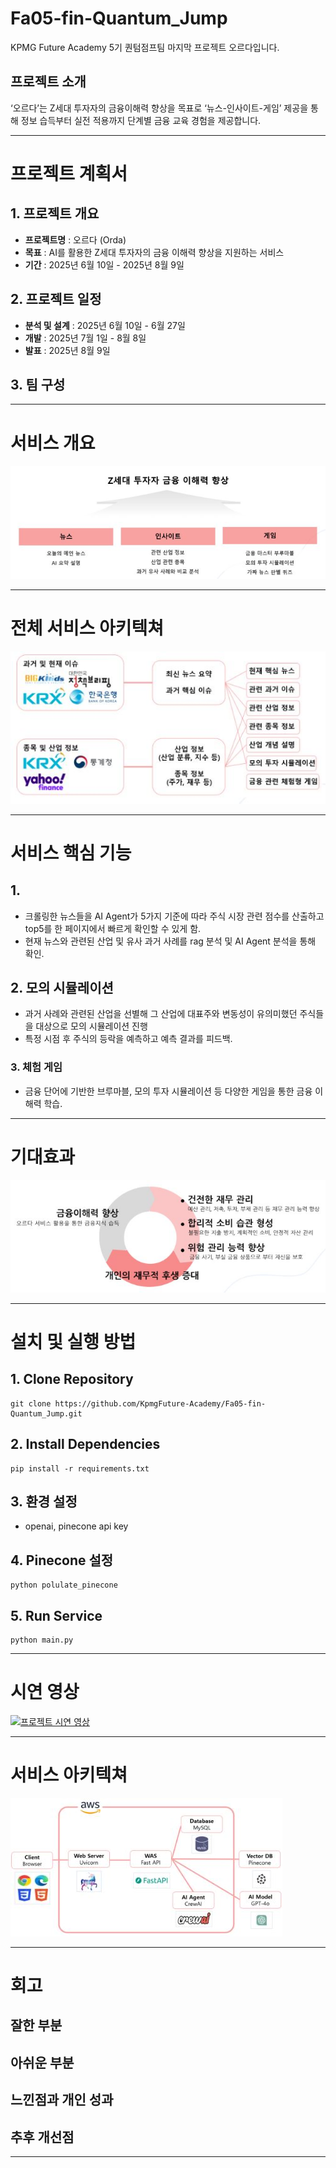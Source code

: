 # Fa05-fin-Quantum_Jump
KPMG Future Academy 5기 퀀텀점프팀 마지막 프로젝트 오르다입니다.

## 프로젝트 소개

‘오르다’는 Z세대 투자자의 금융이해력 향상을 목표로 ‘뉴스-인사이트-게임’ 제공을 통해 정보 습득부터 실전 적용까지 단계별 금융 교육 경험을 제공합니다.

---------------------------------------

# 프로젝트 계획서

## 1. 프로젝트 개요
- **프로젝트명** : 오르다 (Orda)
- **목표** : AI를 활용한 Z세대 투자자의 금융 이해력 향상을 지원하는 서비스
- **기간** : 2025년 6월 10일 - 2025년 8월 9일

## 2. 프로젝트 일정
- **분석 및 설계** : 2025년 6월 10일 - 6월 27일
- **개발** : 2025년 7월 1일 - 8월 8일
- **발표** : 2025년 8월 9일

## 3. 팀 구성

---------------------------------------

# 서비스 개요
<img src="./readme_src/service_intro.JPG" alt="intro"/>

---------------------------------------

# 전체 서비스 아키텍쳐
<img src="./readme_src/service_scenario.JPG" alt="scenario"/>

---------------------------------------

# 서비스 핵심 기능

## 1. 
- 크롤링한 뉴스들을 AI Agent가 5가지 기준에 따라 주식 시장 관련 점수를 산출하고 top5를 한 페이지에서 빠르게 확인할 수 있게 함.
- 현재 뉴스와 관련된 산업 및 유사 과거 사례를 rag 분석 및 AI Agent 분석을 통해 확인.

## 2. 모의 시뮬레이션
- 과거 사례와 관련된 산업을 선별해 그 산업에 대표주와 변동성이 유의미했던 주식들을 대상으로 모의 시뮬레이션 진행
- 특정 시점 후 주식의 등락을 예측하고 예측 결과를 피드백.

### 3. 체험 게임
- 금융 단어에 기반한 브루마블, 모의 투자 시뮬레이션 등 다양한 게임을 통한 금융 이해력 학습.

---------------------------------------

# 기대효과
<img src="./readme_src/service_benefit.JPG" alt="benefit"/>

---------------------------------------

# 설치 및 실행 방법

## 1. Clone Repository
```
git clone https://github.com/KpmgFuture-Academy/Fa05-fin-Quantum_Jump.git
```

## 2. Install Dependencies
```
pip install -r requirements.txt
```

## 3. 환경 설정
- openai, pinecone api key

## 4. Pinecone 설정
```
python polulate_pinecone
```

## 5. Run Service
```
python main.py
```

---------------------------------------

# 시연 영상
[![프로젝트 시연 영상](https://img.youtube.com/vi/9TrR2gEKO7M/0.jpg)](https://youtu.be/9TrR2gEKO7M)

---------------------------------------

# 서비스 아키텍쳐
<img src="./readme_src/service_arc.JPG" alt="architecture"/>

---------------------------------------

# 회고

## 잘한 부분


## 아쉬운 부분


## 느낀점과 개인 성과


## 추후 개선점

---------------------------------------